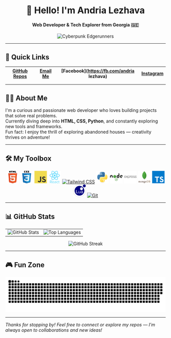 <h1 align="center">👋 Hello! I'm Andria Lezhava</h1>
<h4 align="center">Web Developer & Tech Explorer from Georgia 🇬🇪</h4>

<div align="center">
  <img src="https://media1.tenor.com/m/b67ZlZdTsQ4AAAAd/cyberpunk-edgerunners.gif" alt="Cyberpunk Edgerunners" width="auto" />
</div>

---

## 🚀 Quick Links  
| [GitHub Repos](https://github.com/andria123-bot?tab=repositories) | [Email Me](mailto:andria.lezhava660@gmail.com) | [Facebook](https://fb.com/andria lezhava) | [Instagram](https://instagram.com/andria.lezhava) |
| --- | --- | --- | --- |

---

## 👨‍💻 About Me
I'm a curious and passionate web developer who loves building projects that solve real problems.  
Currently diving deep into **HTML, CSS, Python**, and constantly exploring new tools and frameworks.  
Fun fact: I enjoy the thrill of exploring abandoned houses — creativity thrives on adventure!

---

## 🛠️ My Toolbox

<p align="center">
  <a href="https://www.w3.org/html/" target="_blank" rel="noopener noreferrer"><img src="https://raw.githubusercontent.com/devicons/devicon/master/icons/html5/html5-original-wordmark.svg" alt="HTML5" width="40" height="40"/></a>
  <a href="https://www.w3schools.com/css/" target="_blank" rel="noopener noreferrer"><img src="https://raw.githubusercontent.com/devicons/devicon/master/icons/css3/css3-original-wordmark.svg" alt="CSS3" width="40" height="40"/></a>
  <a href="https://developer.mozilla.org/en-US/docs/Web/JavaScript" target="_blank" rel="noopener noreferrer"><img src="https://raw.githubusercontent.com/devicons/devicon/master/icons/javascript/javascript-original.svg" alt="JavaScript" width="40" height="40"/></a>
  <a href="https://reactjs.org/" target="_blank" rel="noopener noreferrer"><img src="https://raw.githubusercontent.com/devicons/devicon/master/icons/react/react-original-wordmark.svg" alt="React" width="40" height="40"/></a>
  <a href="https://tailwindcss.com/" target="_blank" rel="noopener noreferrer"><img src="https://www.vectorlogo.zone/logos/tailwindcss/tailwindcss-icon.svg" alt="Tailwind CSS" width="40" height="40"/></a>
  <a href="https://www.python.org" target="_blank" rel="noopener noreferrer"><img src="https://raw.githubusercontent.com/devicons/devicon/master/icons/python/python-original.svg" alt="Python" width="40" height="40"/></a>
  <a href="https://nodejs.org" target="_blank" rel="noopener noreferrer"><img src="https://raw.githubusercontent.com/devicons/devicon/master/icons/nodejs/nodejs-original-wordmark.svg" alt="Node.js" width="40" height="40"/></a>
  <a href="https://expressjs.com" target="_blank" rel="noopener noreferrer"><img src="https://raw.githubusercontent.com/devicons/devicon/master/icons/express/express-original-wordmark.svg" alt="Express" width="40" height="40"/></a>
  <a href="https://www.mongodb.com/" target="_blank" rel="noopener noreferrer"><img src="https://raw.githubusercontent.com/devicons/devicon/master/icons/mongodb/mongodb-original-wordmark.svg" alt="MongoDB" width="40" height="40"/></a>
  <a href="https://www.typescriptlang.org/" target="_blank" rel="noopener noreferrer"><img src="https://raw.githubusercontent.com/devicons/devicon/master/icons/typescript/typescript-original.svg" alt="TypeScript" width="40" height="40"/></a>
  <a href="https://www.lua.org/" target="_blank" rel="noopener noreferrer"><img src="https://raw.githubusercontent.com/devicons/devicon/master/icons/lua/lua-original.svg" alt="Lua" width="40" height="40"/></a>
  <a href="https://git-scm.com/" target="_blank" rel="noopener noreferrer"><img src="https://www.vectorlogo.zone/logos/git-scm/git-scm-icon.svg" alt="Git" width="40" height="40"/></a>
</p>

---

## 📊 GitHub Stats

<table>
  <tr>
    <td valign="top"><img src="https://github-readme-stats.vercel.app/api?username=andria123-bot&show_icons=true&locale=en" alt="GitHub Stats" /></td>
    <td valign="top"><img src="https://github-readme-stats.vercel.app/api/top-langs?username=andria123-bot&show_icons=true&locale=en&layout=compact" alt="Top Languages" /></td>
  </tr>
</table>

<div align="center">
  <img src="https://github-readme-streak-stats.herokuapp.com/?user=andria123-bot" alt="GitHub Streak" />
</div>

---

## 🎮 Fun Zone

![snake gif](https://github.com/andria123-bot/andria123-bot/blob/output/github-snake-dark.svg)

---

*Thanks for stopping by! Feel free to connect or explore my repos — I’m always open to collaborations and new ideas!*
